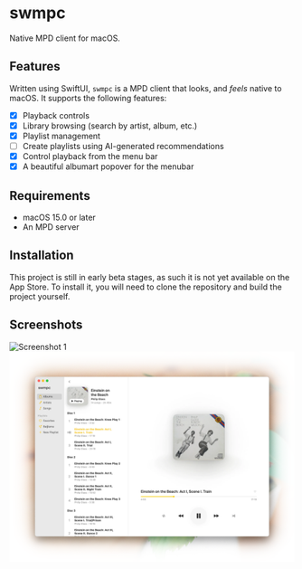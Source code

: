 # swmpc

Native MPD client for macOS.


## Features

Written using SwiftUI, `swmpc` is a MPD client that looks, and *feels* native to macOS. It supports the following features:

- [x] Playback controls
- [x] Library browsing (search by artist, album, etc.)
- [x] Playlist management
- [ ] Create playlists using AI-generated recommendations
- [x] Control playback from the menu bar
- [x] A beautiful albumart popover for the menubar

## Requirements

- macOS 15.0 or later
- An MPD server


## Installation

This project is still in early beta stages, as such it is not yet available on the App Store. To install it, you will need to clone the repository and build the project yourself.


## Screenshots

![Screenshot 1](hhttps://raw.githubusercontent.com/CamilleScholtz/swmpc/refs/heads/main/Assets/1.webp)
![Screenshot 2](https://raw.githubusercontent.com/CamilleScholtz/swmpc/refs/heads/main/Assets/2.webp)
